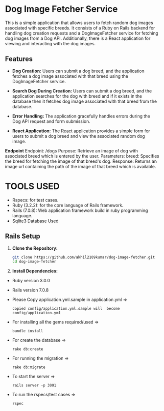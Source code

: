 # Dog Image Fetcher Service

This is a simple application that allows users to fetch random dog images associated with specific breeds. It consists of a Ruby on Rails backend for handling dog creation requests and a DogImageFetcher service for fetching dog images from a Dog API. Additionally, there is a React application for viewing and interacting with the dog images.

## Features

- **Dog Creation:** Users can submit a dog breed, and the application fetches a dog image associated with that breed using the DogImageFetcher service.

- **Search Dog During Creation:** Users can submit a dog breed, and the application searches for the dog with breed and if it exists in the database then it fetches dog image associated with that breed from the database.

- **Error Handling:** The application gracefully handles errors during the Dog API request and form submission.

- **React Application:** The React application provides a simple form for users to submit a dog breed and view the associated random dog image.


**Endpoint**
Endpoint: /dogs
Purpose: Retrieve an image of dog with associated breed which is entered by the user.
Parameters:
breed: Specifies the breed for fetching the image of that breed's dog.
Response: Returns an image url containing the path of the image of that breed which is available.

# TOOLS USED
* Rspecs: for test cases.
* Ruby (3.2.2): for the core language of Rails framework.
* Rails (7.0.8): Web application framework build in ruby programming language.
* Sqlite3 Database Used

## Rails Setup

1. **Clone the Repository:**
   ```bash
   git clone https://github.com/akhil2109kumar/dog-image-fetcher.git
   cd dog-image-fetcher
   ```
2. **Install Dependencies:**
* Ruby version
  3.0.0

* Rails version
  7.0.8

* Please Copy application.yml.sample in application.yml =>
  ```
  copied config/application.yml.sample will  become config/application.yml
  ```

* For installing all the gems required/used =>
  ```
  bundle install
  ```
* For create the database =>
  ```
  rake db:create
  ```
  
* For running the migration =>
  ```
  rake db:migrate
  ```

* To start the server =>
  ```
  rails server -p 3001
  ```

* To run the rspecs/test cases =>
  ```
  rspec
  ```

